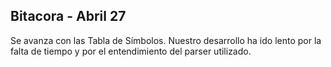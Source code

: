 ## Bitacora - Abril 27

Se avanza con las Tabla de Símbolos. Nuestro desarrollo ha ido lento por la falta de tiempo y por el entendimiento del parser utilizado.
